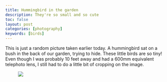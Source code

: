 ```yaml
---
title: Hummingbird in the garden
description: They're so small and so cute
toc: false
layout: post
categories: [photography]
keywords: [birds]
---
```


This is just a random picture taken earlier today.  A hummingbird sat on a bush in the back of our garden, trying to hide. These little birds are so tiny! Even though I was probably 10 feet away and had a 600mm equivalent telephoto lens, I still had to do a little bit of cropping on the image.

<figure>
  <img src="hummingbird-2014.jpg"/>
</figure>
